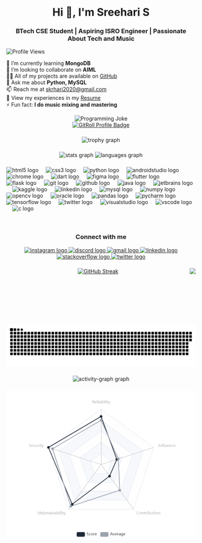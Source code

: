 ###
<h1 align="center">Hi 👋, I'm Sreehari S</h1>
<h3 align="center">BTech CSE Student | Aspiring ISRO Engineer | Passionate About Tech and Music</h3>

![Profile Views](https://komarev.com/ghpvc/?username=urbanxtreme&label=Profile%20Views&color=blueviolet&style=plastic)

<p align="left">
  🌱 I’m currently learning <strong>MongoDB</strong><br>
  👯 I’m looking to collaborate on <strong>AIML</strong><br>
  👨‍💻 All of my projects are available on <a href="https://github.com/urbanxtreme">GitHub</a><br>
  💬 Ask me about <strong>Python, MySQL</strong><br>
  📫 Reach me at <a href="mailto:skrhari2020@gmail.com">skrhari2020@gmail.com</a><br>
  📄 View my experiences in my <a href="https://1drv.ms/b/c/93d2ec1b295f6d10/AUFtTXmI_d5AjKt-vnDTbxo?e=FnzezU">Resume</a><br>
  ⚡ Fun fact: <strong>I do music mixing and mastering</strong>
</p>

<div align="center">
  <img src="https://readme-jokes.vercel.app/api" alt="Programming Joke" />
</div>
<div align="center">
  <a href="https://gitroll.io/profile/uKhZAlWqAIKhfKFjzJ14NnjtuLls2" target="_blank"><img src="https://gitroll.io/api/badges/profiles/v1/uKhZAlWqAIKhfKFjzJ14NnjtuLls2?theme=tokyoNight" alt="GitRoll Profile Badge"/></a></div>

###

<div align="center">
  <img src="https://github-profile-trophy.vercel.app?username=urbanxtreme&theme=dracula&column=-1&row=1&margin-w=8&margin-h=8&no-bg=false&no-frame=false&order=4" height="150" alt="trophy graph" />
</div>

###

<div align="center">
  <img src="https://github-readme-stats.vercel.app/api?username=urbanxtreme&hide_title=false&show_icons=true&include_all_commits=true&count_private=false&disable_animations=false&theme=dracula&locale=en&hide_border=false" height="170" alt="stats graph" />
  <img src="https://github-readme-stats.vercel.app/api/top-langs?username=urbanxtreme&locale=en&hide_title=false&layout=compact&card_width=320&langs_count=5&theme=dracula&hide_border=false" height="170" alt="languages graph" />
</div>

###

<div align="left">
  <img src="https://cdn.jsdelivr.net/gh/devicons/devicon/icons/html5/html5-original.svg" height="40" alt="html5 logo" />
  <img width="12" />
  <img src="https://cdn.jsdelivr.net/gh/devicons/devicon/icons/css3/css3-original.svg" height="40" alt="css3 logo" />
  <img width="12" />
  <img src="https://cdn.jsdelivr.net/gh/devicons/devicon/icons/python/python-original.svg" height="40" alt="python logo" />
  <img width="12" />
  <img src="https://cdn.jsdelivr.net/gh/devicons/devicon/icons/androidstudio/androidstudio-original.svg" height="40" alt="androidstudio logo" />
  <img width="12" />
  <img src="https://cdn.jsdelivr.net/gh/devicons/devicon/icons/chrome/chrome-original.svg" height="40" alt="chrome logo" />
  <img width="12" />
  <img src="https://cdn.jsdelivr.net/gh/devicons/devicon/icons/dart/dart-original.svg" height="40" alt="dart logo" />
  <img width="12" />
  <img src="https://cdn.jsdelivr.net/gh/devicons/devicon/icons/figma/figma-original.svg" height="40" alt="figma logo" />
  <img width="12" />
  <img src="https://cdn.jsdelivr.net/gh/devicons/devicon/icons/flutter/flutter-original.svg" height="40" alt="flutter logo" />
  <img width="12" />
  <img src="https://cdn.jsdelivr.net/gh/devicons/devicon/icons/flask/flask-original.svg" height="40" alt="flask logo" />
  <img width="12" />
  <img src="https://cdn.jsdelivr.net/gh/devicons/devicon/icons/git/git-original.svg" height="40" alt="git logo" />
  <img width="12" />
  <img src="https://cdn.jsdelivr.net/gh/devicons/devicon/icons/github/github-original.svg" height="40" alt="github logo" />
  <img width="12" />
  <img src="https://cdn.jsdelivr.net/gh/devicons/devicon/icons/java/java-original.svg" height="40" alt="java logo" />
  <img width="12" />
  <img src="https://cdn.jsdelivr.net/gh/devicons/devicon/icons/jetbrains/jetbrains-original.svg" height="40" alt="jetbrains logo" />
  <img width="12" />
  <img src="https://cdn.jsdelivr.net/gh/devicons/devicon/icons/kaggle/kaggle-original.svg" height="40" alt="kaggle logo" />
  <img width="12" />
  <img src="https://cdn.jsdelivr.net/gh/devicons/devicon/icons/linkedin/linkedin-original.svg" height="40" alt="linkedin logo" />
  <img width="12" />
  <img src="https://cdn.jsdelivr.net/gh/devicons/devicon/icons/mysql/mysql-original.svg" height="40" alt="mysql logo" />
  <img width="12" />
  <img src="https://cdn.jsdelivr.net/gh/devicons/devicon/icons/numpy/numpy-original.svg" height="40" alt="numpy logo" />
  <img width="12" />
  <img src="https://cdn.jsdelivr.net/gh/devicons/devicon/icons/opencv/opencv-original.svg" height="40" alt="opencv logo" />
  <img width="12" />
  <img src="https://cdn.jsdelivr.net/gh/devicons/devicon/icons/oracle/oracle-original.svg" height="40" alt="oracle logo" />
  <img width="12" />
  <img src="https://cdn.jsdelivr.net/gh/devicons/devicon/icons/pandas/pandas-original.svg" height="40" alt="pandas logo" />
  <img width="12" />
  <img src="https://cdn.jsdelivr.net/gh/devicons/devicon/icons/pycharm/pycharm-original.svg" height="40" alt="pycharm logo" />
  <img width="12" />
  <img src="https://cdn.jsdelivr.net/gh/devicons/devicon/icons/tensorflow/tensorflow-original.svg" height="40" alt="tensorflow logo" />
  <img width="12" />
  <img src="https://cdn.jsdelivr.net/gh/devicons/devicon/icons/twitter/twitter-original.svg" height="40" alt="twitter logo" />
  <img width="12" />
  <img src="https://cdn.jsdelivr.net/gh/devicons/devicon/icons/visualstudio/visualstudio-plain.svg" height="40" alt="visualstudio logo" />
  <img width="12" />
  <img src="https://cdn.jsdelivr.net/gh/devicons/devicon/icons/vscode/vscode-original.svg" height="40" alt="vscode logo" />
  <img width="12" />
  <img src="https://cdn.jsdelivr.net/gh/devicons/devicon/icons/c/c-original.svg" height="40" alt="c logo" />
</div>
<br><br>

<h3 align="center">Connect with me</h3>
<div align="center">
  <a href="https://www.instagram.com/_srs_hari/" target="_blank">
    <img src="https://raw.githubusercontent.com/maurodesouza/profile-readme-generator/master/src/assets/icons/social/instagram/default.svg" width="48" height="36" alt="instagram logo" />
  </a>
  <a href="https://discord.com/channels/@urbanxtreme_45159" target="_blank">
    <img src="https://raw.githubusercontent.com/maurodesouza/profile-readme-generator/master/src/assets/icons/social/discord/default.svg" width="48" height="36" alt="discord logo" />
  </a>
  <a href="mailto:skrhari2020@gmail.com" target="_blank">
    <img src="https://raw.githubusercontent.com/maurodesouza/profile-readme-generator/master/src/assets/icons/social/gmail/default.svg" width="48" height="36" alt="gmail logo" />
  </a>
  <a href="https://www.linkedin.com/in/sreehari-s-30409a261" target="_blank">
    <img src="https://raw.githubusercontent.com/maurodesouza/profile-readme-generator/master/src/assets/icons/social/linkedin/default.svg" width="48" height="36" alt="linkedin logo" />
  </a>
  <a href="https://stackoverflow.com/users/19115679/urban-xtreme" target="_blank">
    <img src="https://raw.githubusercontent.com/maurodesouza/profile-readme-generator/master/src/assets/icons/social/stackoverflow/default.svg" width="48" height="36" alt="stackoverflow logo" />
  </a>
  <a href="https://x.com/UrbanXtreme_19" target="_blank">
    <img src="https://raw.githubusercontent.com/maurodesouza/profile-readme-generator/master/src/assets/icons/social/twitter/default.svg" width="48" height="36" alt="twitter logo" />
  </a>
</div>

###

<img align="right" height="150" src="https://media.giphy.com/media/qgQUggAC3Pfv687qPC/giphy.gif?cid=ecf05e47iupyiizng0joh68ponxi3q8qulhc613b770zsvgg&ep=v1_gifs_search&rid=giphy.gif&ct=g" />

###

<div align="center">
  <a href="https://git.io/streak-stats">
    <img src="https://streak-stats.demolab.com?user=urbanxtreme&theme=dracula&hide_border=true" alt="GitHub Streak" />
  </a>
</div>

###

<br clear="both">

<img src="https://raw.githubusercontent.com/urbanxtreme/urbanxtreme/output/snake.svg" alt="Snake animation" />

###

<div align="center">
  <img src="https://github-readme-activity-graph.vercel.app/graph?username=urbanxtreme&radius=16&theme=react&area=true&order=5" height="300" alt="activity-graph graph" />
</div>

###

<div align="center">
  <img src="https://raw.githubusercontent.com/urbanxtreme/urbanxtreme/main/haaaa.png" alt="Git Roll Graph" />
</div>


###
